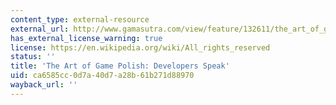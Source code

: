 ```yaml
---
content_type: external-resource
external_url: http://www.gamasutra.com/view/feature/132611/the_art_of_game_polish_developers_.php?print=1
has_external_license_warning: true
license: https://en.wikipedia.org/wiki/All_rights_reserved
status: ''
title: 'The Art of Game Polish: Developers Speak'
uid: ca6585cc-0d7a-40d7-a28b-61b271d88970
wayback_url: ''
---
```

